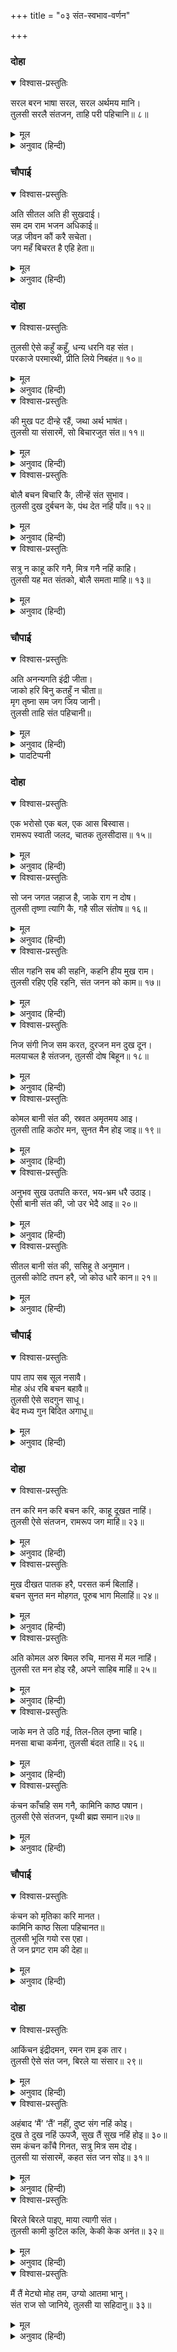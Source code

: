 +++
title = "०३ संत-स्वभाव-वर्णन"

+++


### दोहा


<details open><summary>विश्वास-प्रस्तुतिः</summary>

सरल बरन भाषा सरल, सरल अर्थमय मानि।  
तुलसी सरलै संतजन, ताहि परी पहिचानि॥ ८॥
</details>

<details><summary>मूल</summary>

सरल बरन भाषा सरल, सरल अर्थमय मानि।  
तुलसी सरलै संतजन, ताहि परी पहिचानि॥ ८॥
</details>

<details><summary>अनुवाद (हिन्दी)</summary>

इसमें सरल अक्षर हैं, इसकी सरल भाषा है, इसे सरल अर्थसे भरी हुई मानना चाहिये। तुलसीदासजी कहते हैं, जो सरल हृदयके संतजन हैं, उनको इसकी पहचान हो गयी है अर्थात्  वे इस वैराग्य-संदीपनीको सरलतासे समझते हैं॥ ८॥
</details>

### चौपाई


<details open><summary>विश्वास-प्रस्तुतिः</summary>

अति सीतल अति ही सुखदाई।  
सम दम राम भजन अधिकाई॥  
जड़ जीवन कौं करै सचेता।  
जग महँ बिचरत है एहि हेता॥
</details>

<details><summary>मूल</summary>

अति सीतल अति ही सुखदाई।  
सम दम राम भजन अधिकाई॥  
जड़ जीवन कौं करै सचेता।  
जग महँ बिचरत है एहि हेता॥
</details>

<details><summary>अनुवाद (हिन्दी)</summary>

(संतजन) अत्यन्त शीतल (शान्त-स्वभाव) और अत्यन्त सुखदायक होते हैं। वे मनपर विजय पाये हुए और इन्द्रियोंको दमन करनेवाले तो हैं ही, श्रीराम-भजनकी उनमें विशेषता होती है। वे मूर्ख (संसारासक्त) जीवोंको सचेत करते हैं—सावधान करके भगवान् की ओर लगाते हैं और इसी हेतुसे जगत् में विचरण करते हैं॥ ९॥
</details>

### दोहा


<details open><summary>विश्वास-प्रस्तुतिः</summary>

तुलसी ऐसे कहुँ कहूँ, धन्य धरनि वह संत।  
परकाजे परमारथी, प्रीति लिये निबहंत॥ १०॥
</details>

<details><summary>मूल</summary>

तुलसी ऐसे कहुँ कहूँ, धन्य धरनि वह संत।  
परकाजे परमारथी, प्रीति लिये निबहंत॥ १०॥
</details>

<details><summary>अनुवाद (हिन्दी)</summary>

तुलसीदासजी कहते हैं—ऐसे संत कहीं-कहीं (विरले ही) होते हैं। वह पृथ्वी धन्य है जहाँ ऐसे संत हैं, जो पराये कार्यमें तथा परमार्थमें अर्थात्  दूसरोंकी सेवामें और परमार्थ-साधनमें निमग्न रहते हैं तथा प्रीतिके साथ (अपने) इस व्रतका निर्वाह करते हैं॥ १०॥
</details>

<details open><summary>विश्वास-प्रस्तुतिः</summary>

की मुख पट दीन्हे रहैं, जथा अर्थ भाषंत।  
तुलसी या संसारमें, सो बिचारजुत संत॥ ११॥
</details>

<details><summary>मूल</summary>

की मुख पट दीन्हे रहैं, जथा अर्थ भाषंत।  
तुलसी या संसारमें, सो बिचारजुत संत॥ ११॥
</details>

<details><summary>अनुवाद (हिन्दी)</summary>

तुलसीदासजी कहते हैं कि जो या तो मुखपर पर्दा डाले रहता यानी मौन ही रहता है या केवल यथार्थ (सत्य) भाषण करता है, इस संसारमें वही विचारयुक्त (विवेकी) संत है॥ ११॥
</details>

<details open><summary>विश्वास-प्रस्तुतिः</summary>

बोलै बचन बिचारि कै, लीन्हें संत सुभाव।  
तुलसी दुख दुर्बचन के, पंथ देत नहिं पाँव॥ १२॥
</details>

<details><summary>मूल</summary>

बोलै बचन बिचारि कै, लीन्हें संत सुभाव।  
तुलसी दुख दुर्बचन के, पंथ देत नहिं पाँव॥ १२॥
</details>

<details><summary>अनुवाद (हिन्दी)</summary>

तुलसीदासजी कहते हैं कि वह संत (साधु) स्वभावको धारण किये हुए विचारकर वचन बोलता है और दुःख तथा दुष्ट वचनके मार्गपर कभी पैर नहीं रखता अर्थात्  वह न तो किसीका जी दुखाता है और न दुष्ट वचन बोलता है॥ १२॥
</details>

<details open><summary>विश्वास-प्रस्तुतिः</summary>

सत्रु न काहू करि गनै, मित्र गनै नहिं काहि।  
तुलसी यह मत संतको, बोलै समता माहि॥ १३॥
</details>

<details><summary>मूल</summary>

सत्रु न काहू करि गनै, मित्र गनै नहिं काहि।  
तुलसी यह मत संतको, बोलै समता माहि॥ १३॥
</details>

<details><summary>अनुवाद (हिन्दी)</summary>

तुलसीदासजी कहते हैं कि वह न तो किसीको शत्रु करके मानता है और न किसीको मित्र ही मानता है। संतका यही सिद्धान्त है कि वह समतामें ही यानी सबको समान समझकर ही बोलता है॥ १३॥
</details>

### चौपाई


<details open><summary>विश्वास-प्रस्तुतिः</summary>

अति अनन्यगति इंद्री जीता।  
जाको हरि बिनु कतहुँ न चीता॥  
मृग तृष्ना सम जग जिय जानी।  
तुलसी ताहि संत पहिचानी॥
</details>

<details><summary>मूल</summary>

अति अनन्यगति इंद्री जीता।  
जाको हरि बिनु कतहुँ न चीता॥  
मृग तृष्ना सम जग जिय जानी।  
तुलसी ताहि संत पहिचानी॥
</details>

<details><summary>अनुवाद (हिन्दी)</summary>

जो सर्वथा अनन्यगति हो अर्थात्  भगवान् के सिवा अन्य किसीको भी इष्ट मानकर न भजता हो, इन्द्रियोंपर विजय प्राप्त किये हुए हो, जिसका चित्त श्रीहरिको छोड़कर कहीं भी न लगता हो और जो जगत् को अपने जीमें मृगतृष्णाके* समान मिथ्या जानता हो, तुलसीदासजी कहते हैं कि उसीको संत समझो॥ १४॥
</details>

<details><summary>पादटिप्पनी</summary>

* सूर्यकी किरणोंके पड़नेसे बालूमें जल प्रतीत होता है, परंतु वस्तुतः वहाँ जल नहीं होता और हरिण उसीको जल समझकर प्यास बुझानेके लिये दौड़ता है। उसीको ‘मृगतृष्णा’ कहते हैं।
</details>

### दोहा


<details open><summary>विश्वास-प्रस्तुतिः</summary>

एक भरोसो एक बल, एक आस बिस्वास।  
रामरूप स्वाती जलद, चातक तुलसीदास॥ १५॥
</details>

<details><summary>मूल</summary>

एक भरोसो एक बल, एक आस बिस्वास।  
रामरूप स्वाती जलद, चातक तुलसीदास॥ १५॥
</details>

<details><summary>अनुवाद (हिन्दी)</summary>

तुलसीदासजी कहते हैं कि जिसको एकमात्र (भगवान् का ही) आश्रय है, एकमात्र (भगवान् का ही जिसको) बल है, एकमात्र (उन्हींसे जिसको) आशा है और (उन्हींका) भरोसा है, (जिसके लिये) भगवान् श्रीरामचन्द्रजीका रूप ही स्वाती नक्षत्रका मेघ है और (जो स्वयं) चातक (की भाँति उन्हींकी ओर देख रहा है,) (वह संत है)॥ १५॥
</details>

<details open><summary>विश्वास-प्रस्तुतिः</summary>

सो जन जगत जहाज है, जाके राग न दोष।  
तुलसी तृष्णा त्यागि कै, गहै सील संतोष॥ १६॥
</details>

<details><summary>मूल</summary>

सो जन जगत जहाज है, जाके राग न दोष।  
तुलसी तृष्णा त्यागि कै, गहै सील संतोष॥ १६॥
</details>

<details><summary>अनुवाद (हिन्दी)</summary>

तुलसीदासजी कहते हैं कि जिसके राग-द्वेष नहीं है और जो तृष्णाको त्यागकर शील तथा संतोषको ग्रहण किये हुए है, वह संत पुरुष जगत् के (लोगोंको भवसागरसे तारनेके) लिये जहाज है॥ १६॥
</details>

<details open><summary>विश्वास-प्रस्तुतिः</summary>

सील गहनि सब की सहनि, कहनि हीय मुख राम।  
तुलसी रहिए एहि रहनि, संत जनन को काम॥ १७॥
</details>

<details><summary>मूल</summary>

सील गहनि सब की सहनि, कहनि हीय मुख राम।  
तुलसी रहिए एहि रहनि, संत जनन को काम॥ १७॥
</details>

<details><summary>अनुवाद (हिन्दी)</summary>

शील (विनय तथा सुशीलता)-को पकड़े रहना, सबकी कठोर बातों और व्यवहारोंको सहना; हृदयसे और मुखसे सदा राम-(के नाम तथा लीला-गुणोंको) कहते रहना—तुलसीदासजी कहते हैं कि इस रहनीसे रहना ही संतजनोंका काम है॥ १७॥
</details>

<details open><summary>विश्वास-प्रस्तुतिः</summary>

निज संगी निज सम करत, दुरजन मन दुख दून।  
मलयाचल है संतजन, तुलसी दोष बिहून॥ १८॥
</details>

<details><summary>मूल</summary>

निज संगी निज सम करत, दुरजन मन दुख दून।  
मलयाचल है संतजन, तुलसी दोष बिहून॥ १८॥
</details>

<details><summary>अनुवाद (हिन्दी)</summary>

वे अपने संगियोंको (जो उनका सत्संग करते हैं, उनको) अपने ही समान बना लेते हैं; किंतु दुर्जनोंके मनका दुःख दूना करते हैं (द्वेषकी अग्निसे जलते हुए दुर्जनलोग संतोंके साथ विशेष द्वेष करके अपने दुःखको बढ़ा लेते हैं)। (परंतु) तुलसीदासजी कहते हैं कि संत तो (वस्तुतः सदा) चन्दनके समान शीतल और दोषरहित ही हैं॥ १८॥
</details>

<details open><summary>विश्वास-प्रस्तुतिः</summary>

कोमल बानी संत की, स्रवत अमृतमय आइ।  
तुलसी ताहि कठोर मन, सुनत मैन होइ जाइ॥ १९॥
</details>

<details><summary>मूल</summary>

कोमल बानी संत की, स्रवत अमृतमय आइ।  
तुलसी ताहि कठोर मन, सुनत मैन होइ जाइ॥ १९॥
</details>

<details><summary>अनुवाद (हिन्दी)</summary>

संतकी वाणी कोमल होती है, उससे अमृतमय (रस) झरा करता है। तुलसीदासजी कहते हैं कि उसे सुनते ही कठोर मन भी (पिघलाये हुए) मोमके समान (कोमल) हो जाता है॥ १९॥
</details>

<details open><summary>विश्वास-प्रस्तुतिः</summary>

अनुभव सुख उतपति करत, भय-भ्रम धरै उठाइ।  
ऐसी बानी संत की, जो उर भेदै आइ॥ २०॥
</details>

<details><summary>मूल</summary>

अनुभव सुख उतपति करत, भय-भ्रम धरै उठाइ।  
ऐसी बानी संत की, जो उर भेदै आइ॥ २०॥
</details>

<details><summary>अनुवाद (हिन्दी)</summary>

संतकी वाणी ऐसी होती है कि जो अनुभव-सुख-(आत्मानुभूतिके आनन्द) को उत्पन्न करती है, भय और भ्रमको उठाकर अलग रख देती है और आकर हृदयको भेद डालती (हृदयकी अज्ञानग्रन्थिको तोड़ डालती) है॥ २०॥
</details>

<details open><summary>विश्वास-प्रस्तुतिः</summary>

सीतल बानी संत की, ससिहू ते अनुमान।  
तुलसी कोटि तपन हरै, जो कोउ धारै कान॥ २१॥
</details>

<details><summary>मूल</summary>

सीतल बानी संत की, ससिहू ते अनुमान।  
तुलसी कोटि तपन हरै, जो कोउ धारै कान॥ २१॥
</details>

<details><summary>अनुवाद (हिन्दी)</summary>

संतकी शीतल वाणी चन्द्रमासे भी बढ़कर अनुमान की जाती है, तुलसीदासजी कहते हैं कि जो कोई उसको कानोंमें धारण करता है, उसके करोड़ों तापोंको हर लेती है॥ २१॥
</details>

### चौपाई


<details open><summary>विश्वास-प्रस्तुतिः</summary>

पाप ताप सब सूल नसावै।  
मोह अंध रबि बचन बहावै॥  
तुलसी ऐसे सदगुन साधू।  
बेद मध्य गुन बिदित अगाधू॥
</details>

<details><summary>मूल</summary>

पाप ताप सब सूल नसावै।  
मोह अंध रबि बचन बहावै॥  
तुलसी ऐसे सदगुन साधू।  
बेद मध्य गुन बिदित अगाधू॥
</details>

<details><summary>अनुवाद (हिन्दी)</summary>

संतजन पाप, ताप और सब प्रकारके शूलोंको नष्ट कर देते हैं। उनके सूर्य-सदृश वचन मोहरूपी अन्धकारका नाश कर डालते हैं। तुलसीदासजी कहते हैं कि साधु ऐसे सद्गुणी होते हैं। उनके अगाध गुण वेदोंमें विख्यात हैं॥ २२॥
</details>

### दोहा


<details open><summary>विश्वास-प्रस्तुतिः</summary>

तन करि मन करि बचन करि, काहू दूखत नाहिं।  
तुलसी ऐसे संतजन, रामरूप जग माहिं॥ २३॥
</details>

<details><summary>मूल</summary>

तन करि मन करि बचन करि, काहू दूखत नाहिं।  
तुलसी ऐसे संतजन, रामरूप जग माहिं॥ २३॥
</details>

<details><summary>अनुवाद (हिन्दी)</summary>

जो शरीरसे, मनसे और वचनसे किसीपर दोषारोपण नहीं करते, तुलसीदासजी कहते हैं कि जगत् में ऐसे संतजन श्रीरामचन्द्रजीके रूप ही हैं॥ २३॥
</details>

<details open><summary>विश्वास-प्रस्तुतिः</summary>

मुख दीखत पातक हरै, परसत कर्म बिलाहिं।  
बचन सुनत मन मोहगत, पूरुब भाग मिलाहिं॥ २४॥
</details>

<details><summary>मूल</summary>

मुख दीखत पातक हरै, परसत कर्म बिलाहिं।  
बचन सुनत मन मोहगत, पूरुब भाग मिलाहिं॥ २४॥
</details>

<details><summary>अनुवाद (हिन्दी)</summary>

जिनका मुख दीखते ही पाप नष्ट हो जाते हैं, स्पर्श होते ही कर्म विलीन हो जाते हैं और वचन सुनते ही मनका मोह (अज्ञान) चला जाता है, ऐसे संत पूर्व (जन्मकृत कर्मोंके कारण) सद्भाग्यसे ही मिलते हैं॥ २४॥
</details>

<details open><summary>विश्वास-प्रस्तुतिः</summary>

अति कोमल अरु बिमल रुचि, मानस में मल नाहिं।  
तुलसी रत मन होइ रहै, अपने साहिब माहिं॥ २५॥
</details>

<details><summary>मूल</summary>

अति कोमल अरु बिमल रुचि, मानस में मल नाहिं।  
तुलसी रत मन होइ रहै, अपने साहिब माहिं॥ २५॥
</details>

<details><summary>अनुवाद (हिन्दी)</summary>

(संतजन) अत्यन्त कोमल और निर्मल रुचिवाले होते हैं। उनके मनमें पाप नहीं होता। तुलसीदासजी कहते हैं कि वे अपने स्वामीमें नित्य लगे हुए मनवाले होते हैं॥ २५॥
</details>

<details open><summary>विश्वास-प्रस्तुतिः</summary>

जाके मन ते उठि गई, तिल-तिल तृष्ना चाहि।  
मनसा बाचा कर्मना, तुलसी बंदत ताहि॥ २६॥
</details>

<details><summary>मूल</summary>

जाके मन ते उठि गई, तिल-तिल तृष्ना चाहि।  
मनसा बाचा कर्मना, तुलसी बंदत ताहि॥ २६॥
</details>

<details><summary>अनुवाद (हिन्दी)</summary>

जिसके मनसे तृष्णा और चाह तिल-तिल उठ गयी है (जरा भी नहीं रही है), तुलसीदास मनसे, वचनसे और कर्मसे उसकी वन्दना करता है॥ २६॥
</details>

<details open><summary>विश्वास-प्रस्तुतिः</summary>

कंचन काँचहि सम गनै, कामिनि काष्ठ पषान।  
तुलसी ऐसे संतजन, पृथ्वी ब्रह्म समान॥२७॥
</details>

<details><summary>मूल</summary>

कंचन काँचहि सम गनै, कामिनि काष्ठ पषान।  
तुलसी ऐसे संतजन, पृथ्वी ब्रह्म समान॥२७॥
</details>

<details><summary>अनुवाद (हिन्दी)</summary>

जो सोने और काँचको समान समझते हैं और स्त्रीको काठ-पत्थर-(के समान देखते हैं), तुलसीदासजी कहते हैं कि ऐसे संतजन पृथ्वीमें (शुद्ध सच्चिदानन्द) ब्रह्मके समान हैं॥ २७॥
</details>

### चौपाई


<details open><summary>विश्वास-प्रस्तुतिः</summary>

कंचन को मृतिका करि मानत।  
कामिनि काष्ठ सिला पहिचानत॥  
तुलसी भूलि गयो रस एहा।  
ते जन प्रगट राम की देहा॥
</details>

<details><summary>मूल</summary>

कंचन को मृतिका करि मानत।  
कामिनि काष्ठ सिला पहिचानत॥  
तुलसी भूलि गयो रस एहा।  
ते जन प्रगट राम की देहा॥
</details>

<details><summary>अनुवाद (हिन्दी)</summary>

जो सोनेको मिट्टीके समान मानते हैं और स्त्रीको काठ-पत्थरके रूपमें देखते हैं, तुलसीदासजी कहते हैं कि जो इस (विषय) रसको भूल गये हैं, वे (संत) जन श्रीरामचन्द्रजीके मूर्तिमान् शरीर ही हैं॥ २८॥
</details>

### दोहा


<details open><summary>विश्वास-प्रस्तुतिः</summary>

आकिंचन इंद्रीदमन, रमन राम इक तार।  
तुलसी ऐसे संत जन, बिरले या संसार॥ २९॥
</details>

<details><summary>मूल</summary>

आकिंचन इंद्रीदमन, रमन राम इक तार।  
तुलसी ऐसे संत जन, बिरले या संसार॥ २९॥
</details>

<details><summary>अनुवाद (हिन्दी)</summary>

जो अकिंचन हैं (जिनके पास ममताकी कोई भी वस्तु नहीं है), जो इन्द्रियोंका दमन किये हुए हैं और जो एकतार (निरन्तर) राममें ही रमण करते हैं, तुलसीदासजी कहते हैं ऐसे संतजन इस संसारमें बिरले ही हैं॥ २९॥
</details>

<details open><summary>विश्वास-प्रस्तुतिः</summary>

अहंबाद ‘मैं’ ‘तैं’ नहीं, दुष्ट संग नहिं कोइ।  
दुख ते दुख नहिं ऊपजै, सुख तैं सुख नहिं होइ॥ ३०॥  
सम कंचन काँचै गिनत, सत्रु मित्र सम दोइ।  
तुलसी या संसारमें, कहत संत जन सोइ॥ ३१॥
</details>

<details><summary>मूल</summary>

अहंबाद ‘मैं’ ‘तैं’ नहीं, दुष्ट संग नहिं कोइ।  
दुख ते दुख नहिं ऊपजै, सुख तैं सुख नहिं होइ॥ ३०॥  
सम कंचन काँचै गिनत, सत्रु मित्र सम दोइ।  
तुलसी या संसारमें, कहत संत जन सोइ॥ ३१॥
</details>

<details><summary>अनुवाद (हिन्दी)</summary>

जिसमें न तो अहंकार है, न मैं-तू (या मेरा-तेरा) है, जिसके कोई भी दुष्ट संग नहीं है, जिसको दुःख-(दुःखजनक घटना) से दुःख नहीं होता तथा सुखसे हर्ष नहीं होता, जो सोने और काँचको समान समझता है, जिसको शत्रु-मित्र दोनों समान हैं—तुलसीदासजी कहते हैं कि इस संसारमें उसीको संतजन कहते हैं॥ ३०-३१॥
</details>

<details open><summary>विश्वास-प्रस्तुतिः</summary>

बिरले बिरले पाइए, माया त्यागी संत।  
तुलसी कामी कुटिल कलि, केकी केक अनंत॥ ३२॥
</details>

<details><summary>मूल</summary>

बिरले बिरले पाइए, माया त्यागी संत।  
तुलसी कामी कुटिल कलि, केकी केक अनंत॥ ३२॥
</details>

<details><summary>अनुवाद (हिन्दी)</summary>

तुलसीदासजी कहते हैं कि कलियुगमें मायाका त्याग कर देनेवाले संत कोई-कोई ही मिलते हैं, पर (ऊपरसे मीठा बोलनेवाले और मौका लगते ही साँपोंको खा जानेवाले) मोर-मोरिनी-जैसे कामी-कुटिल लोगोंका अन्त (पार) नहीं है॥ ३२॥
</details>

<details open><summary>विश्वास-प्रस्तुतिः</summary>

मैं तैं मेट्यो मोह तम, उग्यो आतमा भानु।  
संत राज सो जानिये, तुलसी या सहिदानु॥ ३३॥
</details>

<details><summary>मूल</summary>

मैं तैं मेट्यो मोह तम, उग्यो आतमा भानु।  
संत राज सो जानिये, तुलसी या सहिदानु॥ ३३॥
</details>

<details><summary>अनुवाद (हिन्दी)</summary>

जिसके आत्मारूपी सूर्यका उदय हो गया और मैं-तू-रूप अज्ञानान्धकारका नाश हो गया, तुलसीदासजी कहते हैं कि उसको संतराज (संतशिरोमणि) जानना चाहिये; क्योंकि यही उसकी पहचान है॥ ३३॥
</details>
